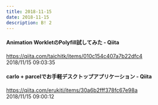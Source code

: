 ```yaml
---
title: 2018-11-15
date: 2018-11-15
description: B! 2
---
```


#### Animation WorkletのPolyfill試してみた - Qiita
https://qiita.com/taichitk/items/010c154c407a7b22dfc4<br>
2018/11/15 09:03:35<br>


#### carlo + parcelでお手軽デスクトップアプリケーション - Qiita
https://qiita.com/erukiti/items/30a6b2fff378fc67e98a<br>
2018/11/15 09:00:12<br>


